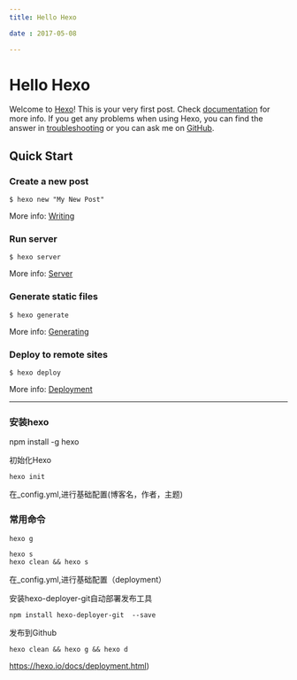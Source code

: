 ```yaml
---
title: Hello Hexo

date : 2017-05-08

---
```

# Hello Hexo

Welcome to [Hexo](https://hexo.io/)! This is your very first post. Check [documentation](https://hexo.io/docs/) for more info. If you get any problems when using Hexo, you can find the answer in [troubleshooting](https://hexo.io/docs/troubleshooting.html) or you can ask me on [GitHub](https://github.com/hexojs/hexo/issues).

## Quick Start

### Create a new post

```
$ hexo new "My New Post"
```

More info: [Writing](https://hexo.io/docs/writing.html)

### Run server

```
$ hexo server
```

More info: [Server](https://hexo.io/docs/server.html)

### Generate static files

```
$ hexo generate
```

More info: [Generating](https://hexo.io/docs/generating.html)

### Deploy to remote sites

```
$ hexo deploy
```

More info: [Deployment](https://hexo.io/docs/deployment.html)

------

### 安装hexo

npm install -g hexo

初始化Hexo

```
hexo init
```

在_config.yml,进行基础配置(博客名，作者，主题)

### 常用命令

```
hexo g

hexo s
hexo clean && hexo s
```

在_config.yml,进行基础配置（deployment）

安装hexo-deployer-git自动部署发布工具

```
npm install hexo-deployer-git  --save
```

发布到Github

```
hexo clean && hexo g && hexo d
```

https://hexo.io/docs/deployment.html)
